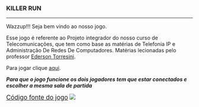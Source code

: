 ### KILLER RUN
<hr>
Wazzup!!! Seja bem vindo ao nosso jogo.
<div>
<p>
Esse jogo é referente ao Projeto integrador do nosso curso de Telecomunicações, que tem como base as matérias de Telefonia IP e Administração De Redes De Computadores. Matérias lecionadas pelo professor <a href= https://github.com/boidacarapreta>Ederson Torresini</a>.
</p>
<div>
Para jogar clique <a href=https://killerrun.ifsc.cloud>aqui</a>.
<p>
<b>
<i>Para que o jogo funcione os dois jogadores tem que estar conectados e escolher a mesma sala de partida</i>
</b>
</p>
<div>
<big> <a href= https://github.com/C-K-R-S/Killer-Run/tree/main/code>Código fonte do jogo</a></big>
<img src=https://seenonceleb.com/wp-content/uploads/2019/06/The-mask-of-Ghostface-joker-in-the-movie-Scary-movie-Movie.jpg>
</div>
